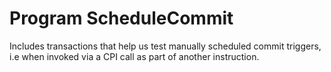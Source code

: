 # Program ScheduleCommit

Includes transactions that help us test manually scheduled commit triggers, i.e when invoked
via a CPI call as part of another instruction.
